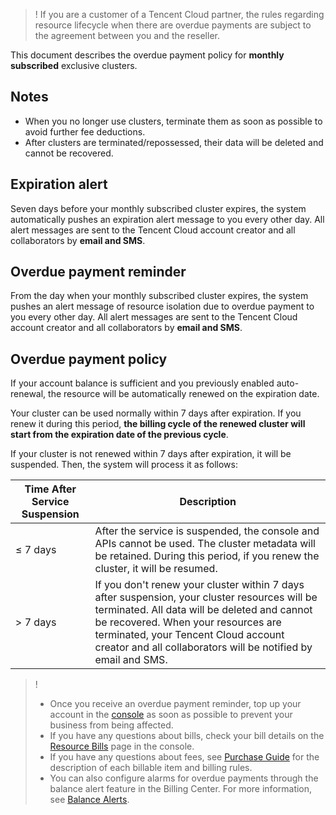 >! If you are a customer of a Tencent Cloud partner, the rules regarding resource lifecycle when there are overdue payments are subject to the agreement between you and the reseller.

This document describes the overdue payment policy for **monthly subscribed** exclusive clusters.

## Notes

- When you no longer use clusters, terminate them as soon as possible to avoid further fee deductions.
- After clusters are terminated/repossessed, their data will be deleted and cannot be recovered.

  

## Expiration alert

Seven days before your monthly subscribed cluster expires, the system automatically pushes an expiration alert message to you every other day. All alert messages are sent to the Tencent Cloud account creator and all collaborators by **email and SMS**.

## Overdue payment reminder

From the day when your monthly subscribed cluster expires, the system pushes an alert message of resource isolation due to overdue payment to you every other day. All alert messages are sent to the Tencent Cloud account creator and all collaborators by **email and SMS**.

## Overdue payment policy

If your account balance is sufficient and you previously enabled auto-renewal, the resource will be automatically renewed on the expiration date.

Your cluster can be used normally within 7 days after expiration. If you renew it during this period, **the billing cycle of the renewed cluster will start from the expiration date of the previous cycle**.

If your cluster is not renewed within 7 days after expiration, it will be suspended. Then, the system will process it as follows:

| Time After Service Suspension | Description                                                         |
| ---------------- | ------------------------------------------------------------ |
| ≤ 7 days | After the service is suspended, the console and APIs cannot be used. The cluster metadata will be retained. During this period, if you renew the cluster, it will be resumed. |
| > 7 days | If you don't renew your cluster within 7 days after suspension, your cluster resources will be terminated. All data will be deleted and cannot be recovered. When your resources are terminated, your Tencent Cloud account creator and all collaborators will be notified by email and SMS. |

> !
>
> - Once you receive an overdue payment reminder, top up your account in the [console](https://console.cloud.tencent.com/account/recharge) as soon as possible to prevent your business from being affected.
> - If you have any questions about bills, check your bill details on the [Resource Bills](https://console.cloud.tencent.com/account/resources) page in the console.
> - If you have any questions about fees, see [Purchase Guide](https://www.tencentcloud.com/document/product/1112/43067) for the description of each billable item and billing rules.
> - You can also configure alarms for overdue payments through the balance alert feature in the Billing Center. For more information, see [Balance Alerts](https://intl.cloud.tencent.com/document/product/555/9942).

